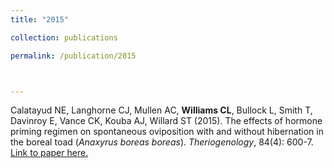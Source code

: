 ```yaml
---
title: "2015"

collection: publications

permalink: /publication/2015



---
```


Calatayud NE, Langhorne CJ, Mullen AC, <b>Williams CL</b>, Bullock L, Smith T, Davinroy E, Vance CK, Kouba AJ, Willard ST (2015). The effects of hormone priming regimen on spontaneous oviposition with and without hibernation in the boreal toad (<i>Anaxyrus boreas boreas</i>). <i>Theriogenology</i>, 84(4): 600-7. [Link to paper here.](https://doi.org/10.1016/j.theriogenology.2015.04.017)
